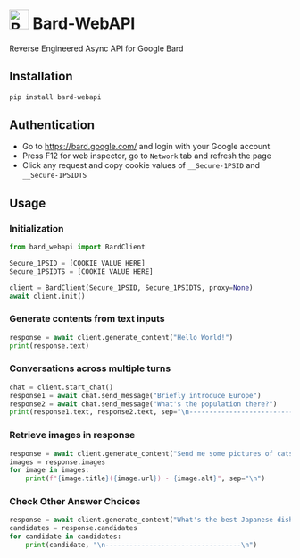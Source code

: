 # <img src="https://www.gstatic.com/lamda/images/favicon_v1_150160cddff7f294ce30.svg" width="35px" alt="Bard Icon" /> Bard-WebAPI

Reverse Engineered Async API for Google Bard

## Installation

```bash
pip install bard-webapi
```

## Authentication

- Go to <https://bard.google.com/> and login with your Google account
- Press F12 for web inspector, go to `Network` tab and refresh the page
- Click any request and copy cookie values of `__Secure-1PSID` and `__Secure-1PSIDTS`

## Usage

### Initialization

```python
from bard_webapi import BardClient

Secure_1PSID = [COOKIE VALUE HERE]
Secure_1PSIDTS = [COOKIE VALUE HERE]

client = BardClient(Secure_1PSID, Secure_1PSIDTS, proxy=None)
await client.init()
```

### Generate contents from text inputs

```python
response = await client.generate_content("Hello World!")
print(response.text)
```

### Conversations across multiple turns

```python
chat = client.start_chat()
response1 = await chat.send_message("Briefly introduce Europe")
response2 = await chat.send_message("What's the population there?")
print(response1.text, response2.text, sep="\n----------------------------------\n")
```

### Retrieve images in response

```python
response = await client.generate_content("Send me some pictures of cats")
images = response.images
for image in images:
    print(f"{image.title}({image.url}) - {image.alt}", sep="\n")
```

### Check Other Answer Choices

```python
response = await client.generate_content("What's the best Japanese dish in your mind? Choose one only.")
candidates = response.candidates
for candidate in candidates:
    print(candidate, "\n----------------------------------\n")
```
